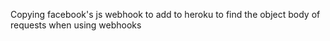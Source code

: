 Copying facebook's js webhook to add to heroku to find the object body of requests when using webhooks

